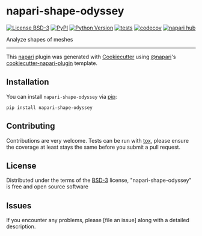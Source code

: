 # napari-shape-odyssey

[![License BSD-3](https://img.shields.io/pypi/l/napari-shape-odyssey.svg?color=green)](https://github.com/jo-mueller/napari-shape-odyssey/raw/main/LICENSE)
[![PyPI](https://img.shields.io/pypi/v/napari-shape-odyssey.svg?color=green)](https://pypi.org/project/napari-shape-odyssey)
[![Python Version](https://img.shields.io/pypi/pyversions/napari-shape-odyssey.svg?color=green)](https://python.org)
[![tests](https://github.com/jo-mueller/napari-shape-odyssey/workflows/tests/badge.svg)](https://github.com/jo-mueller/napari-shape-odyssey/actions)
[![codecov](https://codecov.io/gh/jo-mueller/napari-shape-odyssey/branch/main/graph/badge.svg)](https://codecov.io/gh/jo-mueller/napari-shape-odyssey)
[![napari hub](https://img.shields.io/endpoint?url=https://api.napari-hub.org/shields/napari-shape-odyssey)](https://napari-hub.org/plugins/napari-shape-odyssey)

Analyze shapes of meshes

----------------------------------

This [napari] plugin was generated with [Cookiecutter] using [@napari]'s [cookiecutter-napari-plugin] template.

<!--
Don't miss the full getting started guide to set up your new package:
https://github.com/napari/cookiecutter-napari-plugin#getting-started

and review the napari docs for plugin developers:
https://napari.org/stable/plugins/index.html
-->

## Installation

You can install `napari-shape-odyssey` via [pip]:

    pip install napari-shape-odyssey




## Contributing

Contributions are very welcome. Tests can be run with [tox], please ensure
the coverage at least stays the same before you submit a pull request.

## License

Distributed under the terms of the [BSD-3] license,
"napari-shape-odyssey" is free and open source software

## Issues

If you encounter any problems, please [file an issue] along with a detailed description.

[napari]: https://github.com/napari/napari
[Cookiecutter]: https://github.com/audreyr/cookiecutter
[@napari]: https://github.com/napari
[MIT]: http://opensource.org/licenses/MIT
[BSD-3]: http://opensource.org/licenses/BSD-3-Clause
[GNU GPL v3.0]: http://www.gnu.org/licenses/gpl-3.0.txt
[GNU LGPL v3.0]: http://www.gnu.org/licenses/lgpl-3.0.txt
[Apache Software License 2.0]: http://www.apache.org/licenses/LICENSE-2.0
[Mozilla Public License 2.0]: https://www.mozilla.org/media/MPL/2.0/index.txt
[cookiecutter-napari-plugin]: https://github.com/napari/cookiecutter-napari-plugin

[napari]: https://github.com/napari/napari
[tox]: https://tox.readthedocs.io/en/latest/
[pip]: https://pypi.org/project/pip/
[PyPI]: https://pypi.org/
